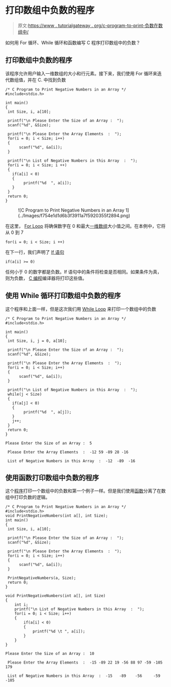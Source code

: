 # 打印数组中负数的程序

> 原文:[https://www . tutorialgateway . org/c-program-to-print-负数在数组中/](https://www.tutorialgateway.org/c-program-to-print-negative-numbers-in-an-array/)

如何用 For 循环、While 循环和函数编写 C 程序打印数组中的负数？

## 打印数组中负数的程序

该程序允许用户输入一维数组的大小和行元素。接下来，我们使用 For 循环来迭代数组值，并在 C. 中找到负数

```
/* C Program to Print Negative Numbers in an Array */
#include<stdio.h>

int main()
{
 int Size, i, a[10];

 printf("\n Please Enter the Size of an Array :  ");
 scanf("%d", &Size);

 printf("\n Please Enter the Array Elements  :  ");
 for(i = 0; i < Size; i++)
 {
      scanf("%d", &a[i]);
 }

 printf("\n List of Negative Numbers in this Array  :  "); 
 for(i = 0; i < Size; i ++)
 {
   if(a[i] < 0)
   {
	   	printf("%d  ", a[i]);
   }
 }
 return 0;
}
```

<figure class="wp-block-image">![C Program to Print Negative Numbers in an Array 1](../Images/f754e1d1d6b3f3911a7f5920355f2894.png)</figure>

在这里， [For Loop](https://www.tutorialgateway.org/for-loop-in-c-programming/) 将确保数字在 0 和最大[一维数组](https://www.tutorialgateway.org/array-in-c/)大小值之间。在本例中，它将从 0 到 7

```
for(i = 0; i < Size; i ++)

```

在下一行，我们声明了 [If 语句](https://www.tutorialgateway.org/if-statement-in-c/ "If Statement in C")

```
if(a[i] >= 0)
```

任何小于 0 的数字都是负数。If 语句中的条件将检查是否相同。如果条件为真，则为负数， [C 编程](https://www.tutorialgateway.org/c-programming/)编译器将打印这些值。

## 使用 While 循环打印数组中负数的程序

这个程序和上面一样，但是这次我们用 [While Loop](https://www.tutorialgateway.org/while-loop-in-c/) 来打印一个数组中的负数

```
/* C Program to Print Negative Numbers in an Array */
#include<stdio.h>

int main()
{
 int Size, i, j = 0, a[10];

 printf("\n Please Enter the Size of an Array :  ");
 scanf("%d", &Size);

 printf("\n Please Enter the Array Elements  :  ");
 for(i = 0; i < Size; i++)
 {
      scanf("%d", &a[i]);
 }

 printf("\n List of Negative Numbers in this Array  :  "); 
 while(j < Size)
 {
   if(a[j] < 0)
   {
	   	printf("%d  ", a[j]);
   }
   j++;
 }
 return 0;
}
```

```
Please Enter the Size of an Array :  5

 Please Enter the Array Elements  :  -12 59 -89 28 -16

 List of Negative Numbers in this Array  :  -12  -89  -16 
```

## 使用函数打印数组中负数的程序

这个[程序](https://www.tutorialgateway.org/c-programming-examples/)打印一个数组中的负数和第一个例子一样。但是我们使用[函数](https://www.tutorialgateway.org/functions-in-c/)分离了在数组中打印负数的逻辑。

```
/* C Program to Print Negative Numbers in an Array */
#include<stdio.h>
void PrintNegativeNumbers(int a[], int Size);
int main()
{
 int Size, i, a[10];

 printf("\n Please Enter the Size of an Array :  ");
 scanf("%d", &Size);

 printf("\n Please Enter the Array Elements  :  ");
 for(i = 0; i < Size; i++)
 {
      scanf("%d", &a[i]);
 }

 PrintNegativeNumbers(a, Size);
 return 0;
}

void PrintNegativeNumbers(int a[], int Size)
{
	int i;
	printf("\n List of Negative Numbers in this Array  :  "); 		
 	for(i = 0; i < Size; i++)
  	{
  		if(a[i] < 0)
  		{
  			printf("%d \t ", a[i]);
		}
    }
}
```

```
Please Enter the Size of an Array :  10

 Please Enter the Array Elements  :  -15 -89 22 19 -56 88 97 -59 -105 179

 List of Negative Numbers in this Array  :  -15   -89 	 -56 	 -59 	 -105 
```